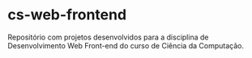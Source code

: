 # cs-web-frontend
Repositório com projetos desenvolvidos para a disciplina de Desenvolvimento Web Front-end do curso de Ciência da Computação.
